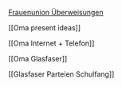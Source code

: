 [Frauenunion Überweisungen](craftdocs://open?blockId=248B68B6-0926-4F82-BC1E-06573A608420&spaceId=66ff2777-55e2-3aeb-7fe2-180608ccc46f)

[[Oma present ideas]]

[[Oma Internet + Telefon]]

[[Oma Glasfaser]]

[[Glasfaser Parteien Schulfang]]